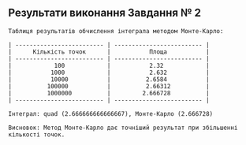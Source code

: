 ## Результати виконання Завдання № 2

    Таблиця результатів обчислення інтеграла методом Монте-Карло:

    | ------------------------- | ------------------------- |
    |      Кількість точок      |           Площа           |
    | ------------------------- | ------------------------- |
    |            100            |           2.32            |
    |           1000            |           2.632           |
    |           10000           |          2.6584           |
    |          100000           |          2.66312          |
    |          1000000          |         2.666728          |
    | ------------------------- | ------------------------- |

    Інтеграл: quad (2.666666666666667), Монте-Карло (2.666728)

    Висновок: Метод Монте-Карло дає точніший результат при збільшенні кількості точок.
